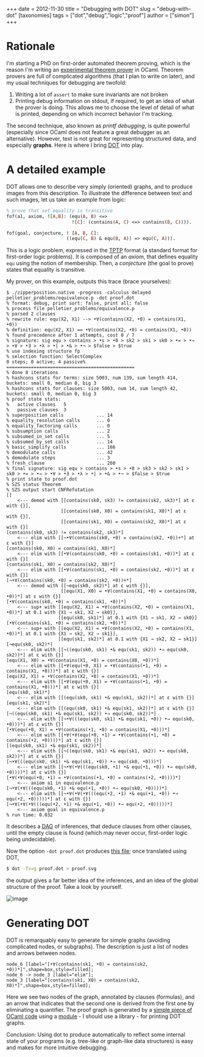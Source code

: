 +++
date = 2012-11-30
title = "Debugging with DOT"
slug = "debug-with-dot"
[taxonomies]
tags = ["dot","debug","logic","proof"]
author = ["simon"]
+++

# Rationale

I'm starting a PhD on first-order automated theorem proving, which is the reason I'm writing an [experimental theorem prover](http://github.com/c-cube/zipperposition/) in OCaml. Theorem provers are full of complicated algorithms (that I plan to write on later), and my usual techniques for debugging are twofold:

1.  Writing a lot of `assert` to make sure invariants are not broken
2.  Printing debug information on stdout, if required, to get an idea of what the prover is doing. This allows me to choose the level of detail of what is printed, depending on which incorrect behavior I'm tracking.

The second technique, also known as *printf debugging*, is quite powerful (especially since OCaml does not feature a great debugger as an alternative). However, text is not great for representing structured data, and especially **graphs**. Here is where I bring [DOT](http://graphviz.org/) into play.

# A detailed example

DOT allows one to describe very simply (oriented) graphs, and to produce images from this description. To illustrate the difference between text and such images, let us take an example from logic:

```prolog
% prove that set equality is transitive
fof(a1, axiom, ![A,B]: (equ(A, B) <=>
                        ![C]: (contains(A, C) <=> contains(B, C)))).

fof(goal, conjecture, ! [A, B, C]:
                      ((equ(C, B) & equ(B, A)) => equ(C, A))).
```

This is a logic problem, expressed in the [TPTP](http://www.cs.miami.edu/~tptp/%20/) format (a standard format for first-order logic problems). It is composed of an *axiom*, that defines equality `equ` using the notion of membership. Then, a *conjecture* (the goal to prove) states that equality is transitive.

My prover, on this example, outputs this trace (brace yourselves):

    $ ./zipperposition.native -progress -calculus delayed pelletier_problems/equivalence.p -dot proof.dot
    % format: debug, print sort: false, print all: false
    % process file pelletier_problems/equivalence.p
    % parsed 2 clauses
    % rewrite rule: equ(X2, X1) --> •∀(contains(X2, •0) = contains(X1, •0))
    % definition: equ(X2, X1) == •∀(contains(X2, •0) = contains(X1, •0))
    % found precedence after 1 attempts, cost 0 / 7
    % signature: sig equ > contains > •s > •0 > sk2 > sk1 > sk0 > •= > •→ > •∀ > •∃ > •λ > •| > •& > •¬ > $false > $true
    % use indexing structure fp
    % selection function: SelectComplex
    0 steps; 0 active; 4 passive% ===============================================
    % done 8 iterations
    % hashcons stats for terms: size 5003, num 139, sum length 414, buckets: small 0, median 0, big 3
    % hashcons stats for clauses: size 5003, num 14, sum length 42, buckets: small 0, median 0, big 3
    % proof state stats:
    %   active clauses   5
    %   passive clauses  3
    % superposition calls            ... 14
    % equality_resolution calls      ... 0
    % equality_factoring calls       ... 0
    % subsumption calls              ... 2
    % subsumed_in_set calls          ... 5
    % subsumed_by_set calls          ... 14
    % basic_simplify calls           ... 166
    % demodulate calls               ... 42
    % demodulate steps               ... 3
    % fresh_clause                   ... 260
    % final signature: sig equ > contains > •s > •0 > sk3 > sk2 > sk1 > sk0 > •= > •→ > •∀ > •∃ > •λ > •| > •& > •¬ > $false > $true
    % print state to proof.dot
    % SZS status Theorem
    % SZS output start CNFRefutation
    []
        <--- demod with [[contains(sk0, sk3) != contains(sk2, sk3)*] at ε with {}], 
                        [[contains(sk0, X0) = contains(sk1, X0)*] at ε with {}], 
                        [[contains(sk1, X0) = contains(sk2, X0)*] at ε with {}]
    [contains(sk0, sk3) != contains(sk2, sk3)*]
        <--- elim with [[¬•∀(contains(sk0, •0) = contains(sk2, •0))+*] at ε with {}]
    [contains(sk0, X0) = contains(sk1, X0)*]
        <--- elim with [[•∀(contains(sk0, •0) = contains(sk1, •0))*] at ε with {}]
    [contains(sk1, X0) = contains(sk2, X0)*]
        <--- elim with [[•∀(contains(sk1, •0) = contains(sk2, •0))*] at ε with {}]
    [¬•∀(contains(sk0, •0) = contains(sk2, •0))+*]
        <--- demod with [[¬equ(sk0, sk2)*] at ε with {}], 
                        [[equ(X1, X0) = •∀(contains(X1, •0) = contains(X0, •0))*] at ε with {}]
    [•∀(contains(sk0, •0) = contains(sk1, •0))*]
        <--- sup+ with [[equ(X2, X1) = •∀(contains(X2, •0) = contains(X1, •0))*] at 0.1 with {X1 → sk1, X2 → sk0}], 
                       [[equ(sk0, sk1)*] at 0.1 with {X1 → sk1, X2 → sk0}]
    [•∀(contains(sk1, •0) = contains(sk2, •0))*]
        <--- sup+ with [[equ(X2, X1) = •∀(contains(X2, •0) = contains(X1, •0))*] at 0.1 with {X1 → sk2, X2 → sk1}], 
                       [[equ(sk1, sk2)*] at 0.1 with {X1 → sk2, X2 → sk1}]
    [¬equ(sk0, sk2)*]
        <--- elim with [[¬((equ(sk0, sk1) •& equ(sk1, sk2)) •→ equ(sk0, sk2))*] at ε with {}]
    [equ(X1, X0) = •∀(contains(X1, •0) = contains(X0, •0))*]
        <--- elim with [[•∀(equ(•0, X1) = •∀(contains(•1, •0) = contains(X1, •0)))*] at ε with {}]
    [equ(X2, X1) = •∀(contains(X2, •0) = contains(X1, •0))*]
        <--- elim with [[•∀(equ(•0, X1) = •∀(contains(•1, •0) = contains(X1, •0)))*] at ε with {}]
    [equ(sk0, sk1)*]
        <--- elim with [[(equ(sk0, sk1) •& equ(sk1, sk2))*] at ε with {}]
    [equ(sk1, sk2)*]
        <--- elim with [[(equ(sk0, sk1) •& equ(sk1, sk2))*] at ε with {}]
    [¬((equ(sk0, sk1) •& equ(sk1, sk2)) •→ equ(sk0, sk2))*]
        <--- elim with [[¬•∀(((equ(sk0, sk1) •& equ(sk1, •0)) •→ equ(sk0, •0)))*] at ε with {}]
    [•∀(equ(•0, X1) = •∀(contains(•1, •0) = contains(X1, •0)))*]
        <--- elim with [[•∀(•∀(equ(•0, •1) = •∀(contains(•1, •0) = contains(•2, •0))))*] at ε with {}]
    [(equ(sk0, sk1) •& equ(sk1, sk2))*]
        <--- elim with [[¬((equ(sk0, sk1) •& equ(sk1, sk2)) •→ equ(sk0, sk2))*] at ε with {}]
    [¬•∀(((equ(sk0, sk1) •& equ(sk1, •0)) •→ equ(sk0, •0)))*]
        <--- elim with [[¬•∀(•∀(((equ(sk0, •1) •& equ(•1, •0)) •→ equ(sk0, •0))))*] at ε with {}]
    [•∀(•∀(equ(•0, •1) = •∀(contains(•1, •0) = contains(•2, •0))))*]
        <--- axiom a1 in equivalence.p
    [¬•∀(•∀(((equ(sk0, •1) •& equ(•1, •0)) •→ equ(sk0, •0))))*]
        <--- elim with [[¬•∀(•∀(•∀(((equ(•2, •1) •& equ(•1, •0)) •→ equ(•2, •0)))))*] at ε with {}]
    [¬•∀(•∀(•∀(((equ(•2, •1) •& equ(•1, •0)) •→ equ(•2, •0)))))*]
        <--- axiom goal in equivalence.p
    % run time: 0.032

It describes a [DAG](http://en.wikipedia.org/wiki/Directed_acyclic_graph%20/) of inferences, that deduce clauses from other clauses, until the empty clause is found (which may never occur, first-order logic being undecidable).

Now the option `-dot proof.dot` produces [this file](../images/proof.dot); once translated using DOT,

```sh
$ dot -Tsvg proof.dot > proof.svg
```

the output gives a far better idea of the inferences, and an idea of the global structure of the proof. Take a look by yourself.

![image](../images/proof.svg)

Generating DOT
==============

DOT is remarquably easy to generate for simple graphs (avoiding complicated nodes, or subgraphs). The description is just a list of nodes and arrows between nodes.

```
node_6 [label="[•∀(contains(sk1, •0) = contains(sk2, •0))*]",shape=box,style=filled];
node_6 -> node_3 [label="elim"];
node_3 [label="[contains(sk1, X0) = contains(sk2, X0)*]",shape=box,style=filled];
```

Here we see two nodes of the graph, annotated by clauses (formulas), and an arrow that indicates that the second one is derived from the first one by eliminating a quantifier. The proof graph is generated by a [simple piece of OCaml code](http://github.com/c-cube/zipperposition/blob/61530e886353a577dea1dde802baf456594c39d1/src/proofState.ml#L235/) using a [module](https://github.com/c-cube/zipperposition/blob/61530e886353a577dea1dde802baf456594c39d1/src/dot.ml/) - I should use a library - for printing DOT graphs.

Conclusion: Using dot to produce automatically to reflect some internal state of your programs (e.g. tree-like or graph-like data structures) is easy and makes for more intuitive debugging.
